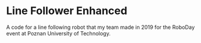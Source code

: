 # Line Follower Enhanced
A code for a line following robot that my team made in 2019 for the RoboDay event at Poznan University of Technology.
